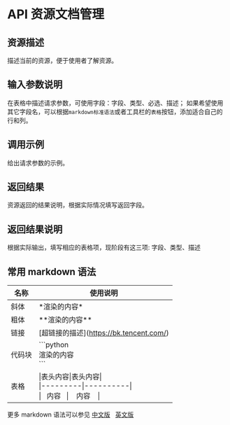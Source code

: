 # API 资源文档管理

## 资源描述
描述当前的资源，便于使用者了解资源。

## 输入参数说明
在表格中描述请求参数，可使用字段：字段、类型、必选、描述；
如果希望使用其它字段名，可以根据`markdown标准语法`或者工具栏的`表格`按钮，添加适合自己的行和列。

## 调用示例
给出请求参数的示例。

## 返回结果
资源返回的结果说明，根据实际情况填写返回字段。

## 返回结果说明
根据实际输出，填写相应的表格项，现阶段有这三项: 字段、类型、描述

## 常用 markdown 语法
|     名称     |  使用说明           |
| ------------ |  ------------------ |
|     斜体     |   \*渲染的内容\*   |
|     粗体     |   \*\*渲染的内容\*\*|
|     链接     |    \[超链接的描述\](https://bk.tencent.com/)|
|    代码块    |    \```python<br>渲染的内容<br>\```|
|     表格     |    &#124;表头内容&#124;表头内容&#124; <br>&#124;---------&#124;----------&#124;<br>&#124;&nbsp;&nbsp;&nbsp;内容&nbsp;&nbsp;&nbsp;&#124;&nbsp;&nbsp;&nbsp;&nbsp;内容&nbsp;&nbsp;&nbsp;&nbsp;&#124;|

更多 markdown 语法可以参见
[中文版](https://markdown-zh.readthedocs.io/en/latest/) &nbsp;
[英文版](https://daringfireball.net/projects/markdown/syntax)
